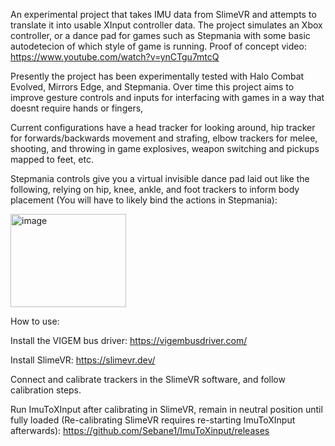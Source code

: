 An experimental project that takes IMU data from SlimeVR and attempts to translate it into usable XInput controller data.
The project simulates an Xbox controller, or a dance pad for games such as Stepmania with some basic autodetecion of which style of game is running.
Proof of concept video:
https://www.youtube.com/watch?v=ynCTgu7mtcQ


Presently the project has been experimentally tested with Halo Combat Evolved, Mirrors Edge, and Stepmania.
Over time this project aims to improve gesture controls and inputs for interfacing with games in a way that doesnt require hands or fingers,

Current configurations have a head tracker for looking around, hip tracker for forwards/backwards movement and strafing, elbow trackers for melee, shooting, and throwing in game explosives, weapon switching and pickups mapped to feet, etc.

Stepmania controls give you a virtual invisible dance pad laid out like the following, relying on hip, knee, ankle, and foot trackers to inform body placement (You will have to likely bind the actions in Stepmania):

<img width="185" height="149" alt="image" src="https://github.com/user-attachments/assets/3b67304e-48f4-4558-a213-60100c6cd37d" />


How to use:

Install the VIGEM bus driver:
https://vigembusdriver.com/

Install SlimeVR:
https://slimevr.dev/

Connect and calibrate trackers in the SlimeVR software, and follow calibration steps.

Run ImuToXInput after calibrating in SlimeVR, remain in neutral position until fully loaded (Re-calibrating SlimeVR requires re-starting ImuToXInput afterwards):
https://github.com/Sebane1/ImuToXinput/releases
